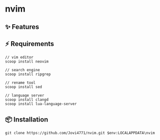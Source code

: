 # nvim

## ✨ Features



## ⚡️ Requirements
```
// vim editor
scoop install neovim

// search engine
scoop install ripgrep

// rename tool
scoop install sed

// language server 
scoop install clangd  
scoop install lua-language-server 
```

## 📦 Installation
``` 
git clone https://github.com/Jovi4771/nvim.git $env:LOCALAPPDATA\nvim
```
